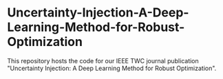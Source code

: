 # Uncertainty-Injection-A-Deep-Learning-Method-for-Robust-Optimization
This repository hosts the code for our IEEE TWC journal publication "Uncertainty Injection: A Deep Learning Method for Robust Optimization".
